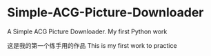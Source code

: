 # Simple-ACG-Picture-Downloader
A Simple ACG Picture Downloader. My first Python work

这是我的第一个练手用的作品
This is my first work to practice
